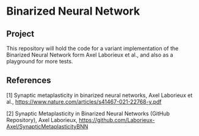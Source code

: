 # Binarized Neural Network

## Project

This repository will hold the code for a variant implementation of the Binarized Neural Network form Axel Laborieux et al., and also as a playground for more tests.

## References

[1] Synaptic metaplasticity in binarized neural
networks, Axel Laborieux et al., https://www.nature.com/articles/s41467-021-22768-y.pdf

[2] Synaptic Metaplasticity in Binarized Neural Networks (GitHub Repository), Axel Laborieux, https://github.com/Laborieux-Axel/SynapticMetaplasticityBNN
